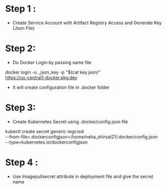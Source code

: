 # Step 1 :
 - Create Service Account with Artifact Registry Access and
   Generate Key (Json  File)
# Step 2:
  - Do Docker Login by passing same file 
  
  docker login -u _json_key -p "$(cat key.json)" \
  https://us-central1-docker.pkg.dev
  
  - It will create configuration file in .docker folder
# Step 3:
  - Create Kubernetes Secret using .docker/config.json file
  
  kubectl create secret generic regcred \
    --from-file=.dockerconfigjson=/home/neha_shirsat21/.docker/config.json \
    --type=kubernetes.io/dockerconfigjson
# Step 4 :
  - Use Imagepullsecret attribute in deployment file and give the secret name 
  
